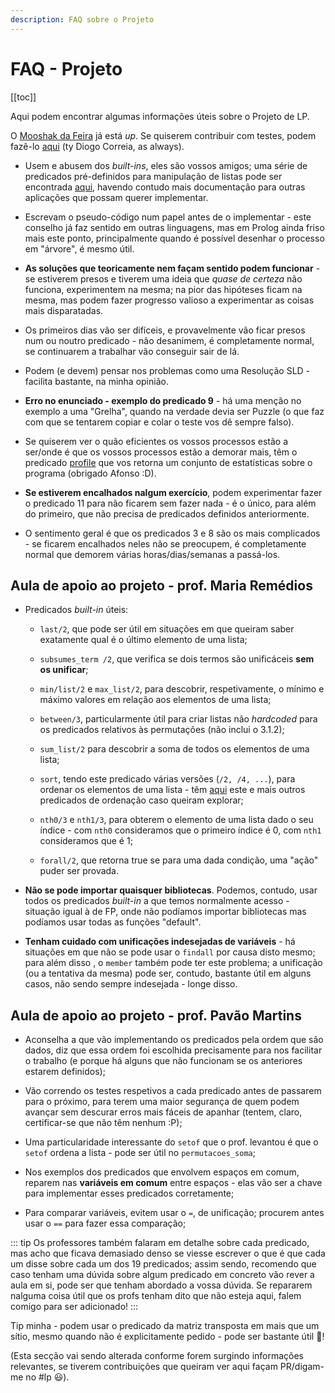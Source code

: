```yaml
---
description: FAQ sobre o Projeto
---
```


# FAQ - Projeto

[[toc]]

Aqui podem encontrar algumas informações úteis sobre o Projeto de LP.

O [Mooshak da Feira](https://mooshak-lp.diogotc.com/) já está _up_. Se quiserem contribuir com testes, podem fazê-lo [aqui](https://github.com/diogotcorreia/proj-ist-unit-tests) (ty Diogo Correia, as always).

- Usem e abusem dos _built-ins_, eles são vossos amigos; uma série de predicados pré-definidos para manipulação de listas pode ser encontrada [aqui](https://www.swi-prolog.org/pldoc/doc/_SWI_/library/lists.pl), havendo contudo mais documentação para outras aplicações que possam querer implementar.

- Escrevam o pseudo-código num papel antes de o implementar - este conselho já faz sentido em outras linguagens, mas em Prolog ainda friso mais este ponto, principalmente quando é possível desenhar o processo em "árvore", é mesmo útil.

- **As soluções que teoricamente nem façam sentido podem funcionar** - se estiverem presos e tiverem uma ideia que _quase de certeza_ não funciona, experimentem na mesma; na pior das hipóteses ficam na mesma, mas podem fazer progresso valioso a experimentar as coisas mais disparatadas.

- Os primeiros dias vão ser difíceis, e provavelmente vão ficar presos num ou noutro predicado - não desanimem, é completamente normal, se continuarem a trabalhar vão conseguir sair de lá.

- Podem (e devem) pensar nos problemas como uma Resolução SLD - facilita bastante, na minha opinião.

- **Erro no enunciado - exemplo do predicado 9** - há uma menção no exemplo a uma "Grelha", quando na verdade devia ser Puzzle (o que faz com que se tentarem copiar e colar o teste vos dê sempre falso).

- Se quiserem ver o quão eficientes os vossos processos estão a ser/onde é que os vossos processos estão a demorar mais, têm o predicado [profile](https://www.swi-prolog.org/pldoc/man?predicate=profile/1) que vos retorna um conjunto de estatísticas sobre o programa (obrigado Afonso :D).

- **Se estiverem encalhados nalgum exercício**, podem experimentar fazer o predicado 11 para não ficarem sem fazer nada - é o único, para além do primeiro, que não precisa de predicados definidos anteriormente.

- O sentimento geral é que os predicados 3 e 8 são os mais complicados - se ficarem encalhados neles não se preocupem, é completamente normal que demorem várias horas/dias/semanas a passá-los.

## Aula de apoio ao projeto - prof. Maria Remédios

- Predicados _built-in_ úteis:

  - `last/2`, que pode ser útil em situações em que queiram saber exatamente qual é o último elemento de uma lista;

  - `subsumes_term /2`, que verifica se dois termos são unificáceis **sem os unificar**;

  - `min/list/2` e `max_list/2`, para descobrir, respetivamente, o mínimo e máximo valores em relação aos elementos de uma lista;

  - `between/3`, particularmente útil para criar listas não _hardcoded_ para os predicados relativos às permutações (não inclui o 3.1.2);

  - `sum_list/2` para descobrir a soma de todos os elementos de uma lista;

  - `sort`, tendo este predicado várias versões (`/2, /4, ...`), para ordenar os elementos de uma lista - têm [aqui](https://www.swi-prolog.org/pldoc/man?section=builtinlist) este e mais outros predicados de ordenação caso queiram explorar;

  - `nth0/3` e `nth1/3`, para obterem o elemento de uma lista dado o seu índice - com `nth0` consideramos que o primeiro índice é 0, com `nth1` consideramos que é 1;

  - `forall/2`, que retorna true se para uma dada condição, uma "ação" puder ser provada.

- **Não se pode importar quaisquer bibliotecas**. Podemos, contudo, usar todos os predicados _built-in_ a que temos normalmente acesso - situação igual à de FP, onde não podíamos importar bibliotecas mas podíamos usar todas as funções "default".

- **Tenham cuidado com unificações indesejadas de variáveis** - há situações em que não se pode usar o `findall` por causa disto mesmo; para além disso , o `member` também pode ter este problema; a unificação (ou a tentativa da mesma) pode ser, contudo, bastante útil em alguns casos, não sendo sempre indesejada - longe disso.

## Aula de apoio ao projeto - prof. Pavão Martins

- Aconselha a que vão implementando os predicados pela ordem que são dados, diz que essa ordem foi escolhida precisamente para nos facilitar o trabalho (e porque há alguns que não funcionam se os anteriores estarem definidos);

- Vão correndo os testes respetivos a cada predicado antes de passarem para o próximo, para terem uma maior segurança de quem podem avançar sem descurar erros mais fáceis de apanhar (tentem, claro, certificar-se que não têm nenhum :P);

- Uma particularidade interessante do `setof` que o prof. levantou é que o `setof` ordena a lista - pode ser útil no `permutacoes_soma`;

- Nos exemplos dos predicados que envolvem espaços em comum, reparem nas **variáveis em comum** entre espaços - elas vão ser a chave para implementar esses predicados corretamente;

- Para comparar variáveis, evitem usar o `=`, de unificação; procurem antes usar o `==` para fazer essa comparação;

::: tip
Os professores também falaram em detalhe sobre cada predicado, mas acho que ficava demasiado denso se viesse escrever o que é que cada um disse sobre cada um dos 19 predicados; assim sendo, recomendo que caso tenham uma dúvida sobre algum predicado em concreto vão rever a aula em si, pode ser que tenham abordado a vossa dúvida. Se repararem nalguma coisa útil que os profs tenham dito que não esteja aqui, falem comigo para ser adicionado!
:::

Tip minha - podem usar o predicado da matriz transposta em mais que um sítio, mesmo quando não é explicitamente pedido - pode ser bastante útil 🤠!

(Esta secção vai sendo alterada conforme forem surgindo informações relevantes, se tiverem contribuições que queiram ver aqui façam PR/digam-me no #lp 😃).
